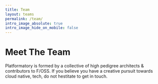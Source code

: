 ```yaml
---
title: Team
layout: teams
permalink: /team/
intro_image_absolute: true
intro_image_hide_on_mobile: false
---
```


# Meet The Team

Platformatory is formed by a collective of high pedigree architects & contributors to F/OSS. If you believe you have a creative pursuit towards cloud native, tech, do not hestitate to get in touch.
